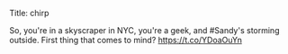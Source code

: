 Title: chirp

So, you're in a skyscraper in NYC, you're a geek, and #Sandy's storming outside. First thing that comes to mind? <a href="https://t.co/YDoaOuYn">https://t.co/YDoaOuYn</a>
